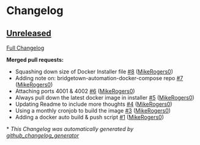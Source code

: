 # Changelog

## [Unreleased](https://github.com/MikeRogers0/Docker-Bridgetown-Installer/tree/HEAD)

[Full Changelog](https://github.com/MikeRogers0/Docker-Bridgetown-Installer/compare/0c2b7a5b45cdab5d57d8f2ede0343ab3212d9964...HEAD)

**Merged pull requests:**

- Squashing down size of Docker Installer file [\#8](https://github.com/MikeRogers0/Docker-Bridgetown-Installer/pull/8) ([MikeRogers0](https://github.com/MikeRogers0))
- Adding note on: bridgetown-automation-docker-compose repo [\#7](https://github.com/MikeRogers0/Docker-Bridgetown-Installer/pull/7) ([MikeRogers0](https://github.com/MikeRogers0))
- Attaching ports 4001 & 4002 [\#6](https://github.com/MikeRogers0/Docker-Bridgetown-Installer/pull/6) ([MikeRogers0](https://github.com/MikeRogers0))
- Always pull down the latest docker image in installer [\#5](https://github.com/MikeRogers0/Docker-Bridgetown-Installer/pull/5) ([MikeRogers0](https://github.com/MikeRogers0))
- Updating Readme to include more thoughts [\#4](https://github.com/MikeRogers0/Docker-Bridgetown-Installer/pull/4) ([MikeRogers0](https://github.com/MikeRogers0))
- Using a monthly cronjob to build the image [\#3](https://github.com/MikeRogers0/Docker-Bridgetown-Installer/pull/3) ([MikeRogers0](https://github.com/MikeRogers0))
- Adding a docker auto build & push script [\#1](https://github.com/MikeRogers0/Docker-Bridgetown-Installer/pull/1) ([MikeRogers0](https://github.com/MikeRogers0))



\* *This Changelog was automatically generated by [github_changelog_generator](https://github.com/github-changelog-generator/github-changelog-generator)*
